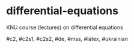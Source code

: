 # differential-equations

KNU course (lectures) on differential equations

#c2, #c2s1, #c2s2, #de, #mss, #latex, #ukrainian
